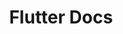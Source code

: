 ---
title: Flutter Docs 
category: 637e58d4d9362512a6fd7451 
slug: tiki-sdk-flutter-docs 
hidden: false
order: 8 
type: link 
link_url: https://pub.dev/documentation/tiki_sdk_flutter/latest/
---